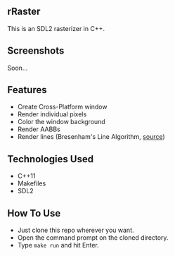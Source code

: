 ## rRaster

This is an SDL2 rasterizer in C++.

## Screenshots

Soon...

## Features

- Create Cross-Platform window
- Render individual pixels
- Color the window background
- Render AABBs
- Render lines (Bresenham's Line Algorithm, [source](https://youtu.be/y_SPO_b-WXk?si=SVX4SOGROpANxgFX))

## Technologies Used

- C++11
- Makefiles
- SDL2

## How To Use

- Just clone this repo wherever you want.
- Open the command prompt on the cloned directory.
- Type <code>make run</code> and hit Enter.
